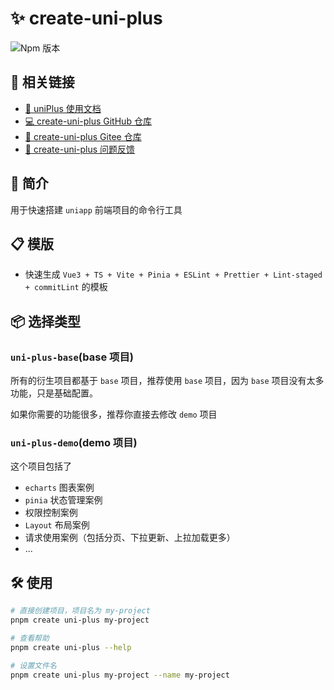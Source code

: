 # ✨ create-uni-plus

![Npm 版本](https://img.shields.io/badge/uniplus-cli_v0.0.8-green)

## 🔗 相关链接

- [📘 uniPlus 使用文档](https://jackie-lin.github.io/uni-plus-doc/)
- [💻 create-uni-plus GitHub 仓库](https://github.com/Jackie-Lin/create-uni-plus)
- [🚀 create-uni-plus Gitee 仓库](https://gitee.com/FOM/create-uni-plus)
- [🐛 create-uni-plus 问题反馈](https://github.com/Jackie-Lin/create-uni-plus/issues)

## 🌼 简介

用于快速搭建 `uniapp` 前端项目的命令行工具

## 📋️ 模版

- 快速生成 `Vue3 + TS + Vite + Pinia + ESLint + Prettier + Lint-staged + commitLint` 的模板

## 📦 选择类型

### `uni-plus-base`(base 项目)

所有的衍生项目都基于 `base` 项目，推荐使用 `base` 项目，因为 `base` 项目没有太多功能，只是基础配置。

如果你需要的功能很多，推荐你直接去修改 `demo` 项目

### `uni-plus-demo`(demo 项目)

这个项目包括了

- `echarts` 图表案例
- `pinia` 状态管理案例
- 权限控制案例
- `Layout` 布局案例
- 请求使用案例（包括分页、下拉更新、上拉加载更多）
- ...

## 🛠️ 使用

```bash
# 直接创建项目，项目名为 my-project
pnpm create uni-plus my-project

# 查看帮助
pnpm create uni-plus --help

# 设置文件名
pnpm create uni-plus my-project --name my-project
```
